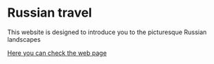 # Russian travel

This website is designed to introduce you to the picturesque Russian landscapes

[Here you can check the web page](https://morrisseyyy.github.io/russian-travel/)
